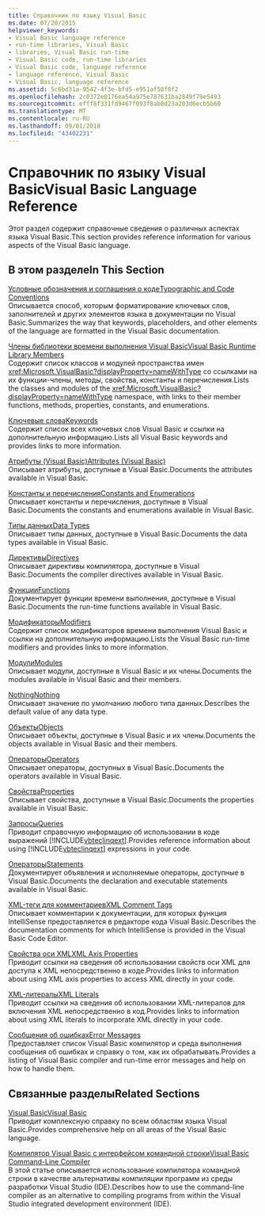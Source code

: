 ```yaml
---
title: Справочник по языку Visual Basic
ms.date: 07/20/2015
helpviewer_keywords:
- Visual Basic language reference
- run-time libraries, Visual Basic
- libraries, Visual Basic run-time
- Visual Basic code, run-time libraries
- Visual Basic code, language reference
- language reference, Visual Basic
- Visual Basic, language reference
ms.assetid: 5c6bd31a-9542-4f3e-bfd5-e951af58f0f2
ms.openlocfilehash: 2c0372e0176ea54a975e787631ba2849f79e5493
ms.sourcegitcommit: efff8f331fd9467f093f8ab8d23a203d6ecb5b60
ms.translationtype: MT
ms.contentlocale: ru-RU
ms.lasthandoff: 09/01/2018
ms.locfileid: "43402231"
---
```

# <a name="visual-basic-language-reference"></a><span data-ttu-id="c15b6-102">Справочник по языку Visual Basic</span><span class="sxs-lookup"><span data-stu-id="c15b6-102">Visual Basic Language Reference</span></span>
<span data-ttu-id="c15b6-103">Этот раздел содержит справочные сведения о различных аспектах языка Visual Basic.</span><span class="sxs-lookup"><span data-stu-id="c15b6-103">This section provides reference information for various aspects of the Visual Basic language.</span></span>  
  
## <a name="in-this-section"></a><span data-ttu-id="c15b6-104">В этом разделе</span><span class="sxs-lookup"><span data-stu-id="c15b6-104">In This Section</span></span>  
 [<span data-ttu-id="c15b6-105">Условные обозначения и соглашения о коде</span><span class="sxs-lookup"><span data-stu-id="c15b6-105">Typographic and Code Conventions</span></span>](../../visual-basic/language-reference/typographic-and-code-conventions.md)  
 <span data-ttu-id="c15b6-106">Описывается способ, которым форматирование ключевых слов, заполнителей и других элементов языка в документации по Visual Basic.</span><span class="sxs-lookup"><span data-stu-id="c15b6-106">Summarizes the way that keywords, placeholders, and other elements of the language are formatted in the Visual Basic documentation.</span></span>  
  
 [<span data-ttu-id="c15b6-107">Члены библиотеки времени выполнения Visual Basic</span><span class="sxs-lookup"><span data-stu-id="c15b6-107">Visual Basic Runtime Library Members</span></span>](../../visual-basic/language-reference/runtime-library-members.md)  
 <span data-ttu-id="c15b6-108">Содержит список классов и модулей пространства имен <xref:Microsoft.VisualBasic?displayProperty=nameWithType> со ссылками на их функции-члены, методы, свойства, константы и перечисления.</span><span class="sxs-lookup"><span data-stu-id="c15b6-108">Lists the classes and modules of the <xref:Microsoft.VisualBasic?displayProperty=nameWithType> namespace, with links to their member functions, methods, properties, constants, and enumerations.</span></span>  
  
 [<span data-ttu-id="c15b6-109">Ключевые слова</span><span class="sxs-lookup"><span data-stu-id="c15b6-109">Keywords</span></span>](../../visual-basic/language-reference/keywords/index.md)  
 <span data-ttu-id="c15b6-110">Содержит список всех ключевых слов Visual Basic и ссылки на дополнительную информацию.</span><span class="sxs-lookup"><span data-stu-id="c15b6-110">Lists all Visual Basic keywords and provides links to more information.</span></span>  
  
 [<span data-ttu-id="c15b6-111">Атрибуты (Visual Basic)</span><span class="sxs-lookup"><span data-stu-id="c15b6-111">Attributes (Visual Basic)</span></span>](../../visual-basic/language-reference/attributes.md)  
 <span data-ttu-id="c15b6-112">Описывает атрибуты, доступные в Visual Basic.</span><span class="sxs-lookup"><span data-stu-id="c15b6-112">Documents the attributes available in Visual Basic.</span></span>  
  
 [<span data-ttu-id="c15b6-113">Константы и перечисления</span><span class="sxs-lookup"><span data-stu-id="c15b6-113">Constants and Enumerations</span></span>](../../visual-basic/language-reference/constants-and-enumerations.md)  
 <span data-ttu-id="c15b6-114">Описывает константы и перечисления, доступные в Visual Basic.</span><span class="sxs-lookup"><span data-stu-id="c15b6-114">Documents the constants and enumerations available in Visual Basic.</span></span>  
  
 [<span data-ttu-id="c15b6-115">Типы данных</span><span class="sxs-lookup"><span data-stu-id="c15b6-115">Data Types</span></span>](../../visual-basic/language-reference/data-types/index.md)  
 <span data-ttu-id="c15b6-116">Описывает типы данных, доступные в Visual Basic.</span><span class="sxs-lookup"><span data-stu-id="c15b6-116">Documents the data types available in Visual Basic.</span></span>  
  
 [<span data-ttu-id="c15b6-117">Директивы</span><span class="sxs-lookup"><span data-stu-id="c15b6-117">Directives</span></span>](../../visual-basic/language-reference/directives/index.md)  
 <span data-ttu-id="c15b6-118">Описывает директивы компилятора, доступные в Visual Basic.</span><span class="sxs-lookup"><span data-stu-id="c15b6-118">Documents the compiler directives available in Visual Basic.</span></span>  
  
 [<span data-ttu-id="c15b6-119">Функции</span><span class="sxs-lookup"><span data-stu-id="c15b6-119">Functions</span></span>](../../visual-basic/language-reference/functions/index.md)  
 <span data-ttu-id="c15b6-120">Документирует функции времени выполнения, доступные в Visual Basic.</span><span class="sxs-lookup"><span data-stu-id="c15b6-120">Documents the run-time functions available in Visual Basic.</span></span>  
  
 [<span data-ttu-id="c15b6-121">Модификаторы</span><span class="sxs-lookup"><span data-stu-id="c15b6-121">Modifiers</span></span>](../../visual-basic/language-reference/modifiers/index.md)  
 <span data-ttu-id="c15b6-122">Содержит список модификаторов времени выполнения Visual Basic и ссылки на дополнительную информацию.</span><span class="sxs-lookup"><span data-stu-id="c15b6-122">Lists the Visual Basic run-time modifiers and provides links to more information.</span></span>  
  
 [<span data-ttu-id="c15b6-123">Модули</span><span class="sxs-lookup"><span data-stu-id="c15b6-123">Modules</span></span>](../../visual-basic/language-reference/modules.md)  
 <span data-ttu-id="c15b6-124">Описывает модули, доступные в Visual Basic и их члены.</span><span class="sxs-lookup"><span data-stu-id="c15b6-124">Documents the modules available in Visual Basic and their members.</span></span>  
  
 [<span data-ttu-id="c15b6-125">Nothing</span><span class="sxs-lookup"><span data-stu-id="c15b6-125">Nothing</span></span>](../../visual-basic/language-reference/nothing.md)  
 <span data-ttu-id="c15b6-126">Описывает значение по умолчанию любого типа данных.</span><span class="sxs-lookup"><span data-stu-id="c15b6-126">Describes the default value of any data type.</span></span>  
  
 [<span data-ttu-id="c15b6-127">Объекты</span><span class="sxs-lookup"><span data-stu-id="c15b6-127">Objects</span></span>](../../visual-basic/language-reference/objects/index.md)  
 <span data-ttu-id="c15b6-128">Описывает объекты, доступные в Visual Basic и их члены.</span><span class="sxs-lookup"><span data-stu-id="c15b6-128">Documents the objects available in Visual Basic and their members.</span></span>  
  
 [<span data-ttu-id="c15b6-129">Операторы</span><span class="sxs-lookup"><span data-stu-id="c15b6-129">Operators</span></span>](../../visual-basic/language-reference/operators/index.md)  
 <span data-ttu-id="c15b6-130">Описывает операторы, доступных в Visual Basic.</span><span class="sxs-lookup"><span data-stu-id="c15b6-130">Documents the operators available in Visual Basic.</span></span>  
  
 [<span data-ttu-id="c15b6-131">Свойства</span><span class="sxs-lookup"><span data-stu-id="c15b6-131">Properties</span></span>](../../visual-basic/language-reference/properties.md)  
 <span data-ttu-id="c15b6-132">Описывает свойства, доступные в Visual Basic.</span><span class="sxs-lookup"><span data-stu-id="c15b6-132">Documents the properties available in Visual Basic.</span></span>  
  
 [<span data-ttu-id="c15b6-133">Запросы</span><span class="sxs-lookup"><span data-stu-id="c15b6-133">Queries</span></span>](../../visual-basic/language-reference/queries/index.md)  
 <span data-ttu-id="c15b6-134">Приводит справочную информацию об использовании в коде выражений [!INCLUDE[vbteclinqext](~/includes/vbteclinqext-md.md)].</span><span class="sxs-lookup"><span data-stu-id="c15b6-134">Provides reference information about using [!INCLUDE[vbteclinqext](~/includes/vbteclinqext-md.md)] expressions in your code.</span></span>  
  
 [<span data-ttu-id="c15b6-135">Операторы</span><span class="sxs-lookup"><span data-stu-id="c15b6-135">Statements</span></span>](../../visual-basic/language-reference/statements/index.md)  
 <span data-ttu-id="c15b6-136">Документирует объявления и исполняемые операторы, доступные в Visual Basic.</span><span class="sxs-lookup"><span data-stu-id="c15b6-136">Documents the declaration and executable statements available in Visual Basic.</span></span>  
  
 [<span data-ttu-id="c15b6-137">XML-теги для комментариев</span><span class="sxs-lookup"><span data-stu-id="c15b6-137">XML Comment Tags</span></span>](../../visual-basic/language-reference/xmldoc/index.md)  
 <span data-ttu-id="c15b6-138">Описывает комментарии к документации, для которых функция IntelliSense предоставляется в редакторе кода Visual Basic.</span><span class="sxs-lookup"><span data-stu-id="c15b6-138">Describes the documentation comments for which IntelliSense is provided in the Visual Basic Code Editor.</span></span>  
  
 [<span data-ttu-id="c15b6-139">Свойства оси XML</span><span class="sxs-lookup"><span data-stu-id="c15b6-139">XML Axis Properties</span></span>](../../visual-basic/language-reference/xml-axis/index.md)  
 <span data-ttu-id="c15b6-140">Приводит ссылки на сведения об использовании свойств оси XML для доступа к XML непосредственно в коде.</span><span class="sxs-lookup"><span data-stu-id="c15b6-140">Provides links to information about using XML axis properties to access XML directly in your code.</span></span>  
  
 [<span data-ttu-id="c15b6-141">XML-литералы</span><span class="sxs-lookup"><span data-stu-id="c15b6-141">XML Literals</span></span>](../../visual-basic/language-reference/xml-literals/index.md)  
 <span data-ttu-id="c15b6-142">Приводит ссылки на сведения об использовании XML-литералов для включения XML непосредственно в код.</span><span class="sxs-lookup"><span data-stu-id="c15b6-142">Provides links to information about using XML literals to incorporate XML directly in your code.</span></span>  
  
 [<span data-ttu-id="c15b6-143">Сообщения об ошибках</span><span class="sxs-lookup"><span data-stu-id="c15b6-143">Error Messages</span></span>](../../visual-basic/language-reference/error-messages/index.md)  
 <span data-ttu-id="c15b6-144">Предоставляет список Visual Basic компилятор и среда выполнения сообщения об ошибках и справку о том, как их обрабатывать.</span><span class="sxs-lookup"><span data-stu-id="c15b6-144">Provides a listing of Visual Basic compiler and run-time error messages and help on how to handle them.</span></span>  
  
## <a name="related-sections"></a><span data-ttu-id="c15b6-145">Связанные разделы</span><span class="sxs-lookup"><span data-stu-id="c15b6-145">Related Sections</span></span>  
 [<span data-ttu-id="c15b6-146">Visual Basic</span><span class="sxs-lookup"><span data-stu-id="c15b6-146">Visual Basic</span></span>](../../visual-basic/index.md)  
 <span data-ttu-id="c15b6-147">Приводит комплексную справку по всем областям языка Visual Basic.</span><span class="sxs-lookup"><span data-stu-id="c15b6-147">Provides comprehensive help on all areas of the Visual Basic language.</span></span>  
  
 [<span data-ttu-id="c15b6-148">Компилятор Visual Basic с интерфейсом командной строки</span><span class="sxs-lookup"><span data-stu-id="c15b6-148">Visual Basic Command-Line Compiler</span></span>](../../visual-basic/reference/command-line-compiler/index.md)  
 <span data-ttu-id="c15b6-149">В этой статье описывается использование компилятора командной строки в качестве альтернативы компиляции программ из среды разработки Visual Studio (IDE).</span><span class="sxs-lookup"><span data-stu-id="c15b6-149">Describes how to use the command-line compiler as an alternative to compiling programs from within the Visual Studio integrated development environment (IDE).</span></span>
